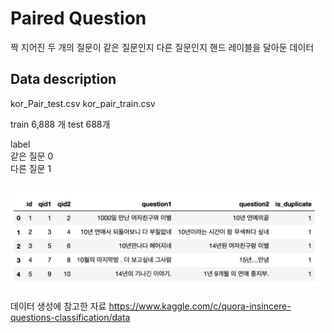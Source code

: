 
# Paired Question
짝 지어진 두 개의 질문이 같은 질문인지 다른 질문인지 핸드 레이블을 달아둔 데이터


## Data description

kor_Pair_test.csv
kor_pair_train.csv

train  6,888 개
test 688개           

label               
같은 질문 0               
다른 질문 1                 
                       

## ![Quick peek](./data.png)



데이터 생성에 참고한 자료
https://www.kaggle.com/c/quora-insincere-questions-classification/data
